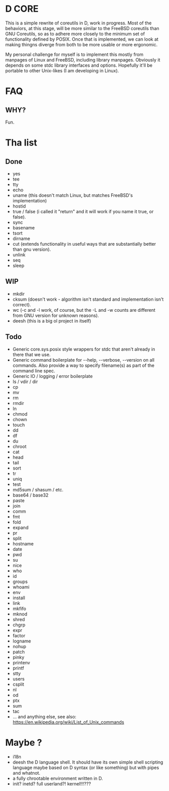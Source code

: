 # D CORE #

This is a simple rewrite of coreutils in D, work in progress. Most of the behaviors, at this stage, will be more similar to the FreeBSD coreutils than GNU Coreutils, so as to adhere more closely to the minimum set of functionality defined by POSIX. Once that is implemented, we can look at making thingns diverge from both to be more usable or more ergonomic.

My personal challenge for myself is to implement this mostly from manpages of Linux and FreeBSD, including library manpages. Obviously it depends on some stdc library interfaces and options. Hopefully it'll be portable to other Unix-likes (I am developing in Linux).

# FAQ #

## WHY? ##

Fun.

# Tha list #
## Done ##

* yes
* tee
* tty
* echo
* uname (this doesn't match Linux, but matches FreeBSD's implementation)
* hostid
* true / false (i called it "return" and it will work if you name it true, or false).
* sync
* basename
* tsort
* dirname
* cut (extends functionality in useful ways that are substantially better than gnu version).
* unlink
* seq
* sleep

## WIP ##

* mkdir
* cksum (doesn't work - algorithm isn't standard and implementation isn't correct).
* wc (-c and -l work, of course, but the -L and -w counts are different from GNU version for unknown reasons).
* deesh (this is a big ol project in itself)

## Todo ##

* Generic core.sys.posix style wrappers for stdc that aren't already in there that we use.
* Generic command boilerplate for --help, --verbose, --version on all commands. Also provide a way to specify filename(s) as part of the command line spec.
* Generic IO / logging / error boilerplate
* ls / vdir / dir
* cp
* mv
* rm
* rmdir
* ln
* chmod
* chown
* touch
* dd
* df
* du
* chroot
* cat
* head
* tail
* sort
* tr
* uniq
* test
* md5sum / shasum / etc.
* base64 / base32
* paste
* join
* comm
* fmt
* fold
* expand
* pr
* split
* hostname
* date
* pwd
* su
* nice
* who
* id
* groups
* whoami
* env
* install
* link
* mkfifo
* mknod
* shred
* chgrp
* expr
* factor
* logname
* nohup
* patch
* pinky
* printenv
* printf
* stty
* users
* csplit
* nl
* od
* ptx
* sum
* tac
* ... and anything else, see also: https://en.wikipedia.org/wiki/List_of_Unix_commands

# Maybe ? #

* i18n
* deesh the D language shell. It should have its own simple shell scripting language maybe based on D syntax (or like something) but with pipes and whatnot.
* a fully chrootable environment written in D.
* init? inetd? full userland?! kernel!!!???
